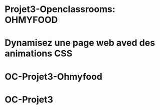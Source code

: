 # Projet3-Openclassrooms: OHMYFOOD
 
# Dynamisez une page web aved des animations CSS
# OC-Projet3-Ohmyfood
# OC-Projet3
